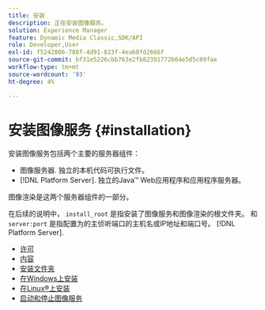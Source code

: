 ```yaml
---
title: 安装
description: 正在安装图像服务。
solution: Experience Manager
feature: Dynamic Media Classic,SDK/API
role: Developer,User
exl-id: f5242806-788f-4d91-823f-4eab8fd2666f
source-git-commit: bf31e5226cbb763e2fb82391772b64e5d5c89fae
workflow-type: tm+mt
source-wordcount: '93'
ht-degree: 4%

---
```


# 安装图像服务 {#installation}

安装图像服务包括两个主要的服务器组件：

* 图像服务器. 独立的本机代码可执行文件。
* [!DNL Platform Server]. 独立的Java™ Web应用程序和应用程序服务器。

图像渲染是这两个服务器组件的一部分。

在后续的说明中， `install_root` 是指安装了图像服务和图像渲染的根文件夹。 和 `server:port` 是指配置为的主侦听端口的主机名或IP地址和端口号。 [!DNL Platform Server].

* [许可](c-licensing.md)
* [内容](c-contents.md)
* [安装文件夹](c-install-folder.md)
* [在Windows上安装](t-installing-on-windows/t-installing-on-windows.md)
* [在Linux®上安装](c-installing-linux/c-installing-linux.md)
* [启动和停止图像服务](t-starting-and-stopping/t-starting-and-stopping.md)
